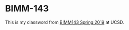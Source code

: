 # BIMM-143

This is my classword from [BIMM143 Spring 2019](https://bioboot.github.io/bimm143_S19/) at UCSD.
